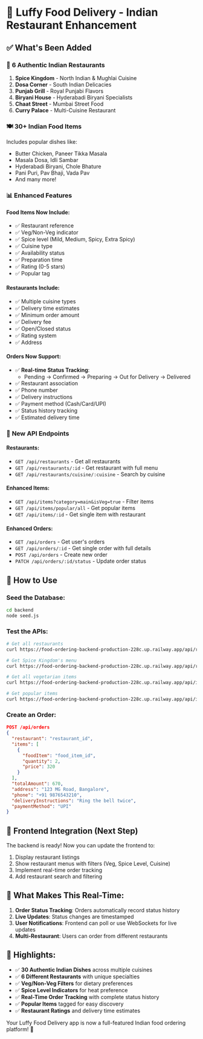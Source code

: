 # 🍛 Luffy Food Delivery - Indian Restaurant Enhancement

## ✅ What's Been Added

### 🏪 **6 Authentic Indian Restaurants**

1. **Spice Kingdom** - North Indian & Mughlai Cuisine
2. **Dosa Corner** - South Indian Delicacies  
3. **Punjab Grill** - Royal Punjabi Flavors
4. **Biryani House** - Hyderabadi Biryani Specialists
5. **Chaat Street** - Mumbai Street Food
6. **Curry Palace** - Multi-Cuisine Restaurant

### 🍽️ **30+ Indian Food Items**

Includes popular dishes like:
- Butter Chicken, Paneer Tikka Masala
- Masala Dosa, Idli Sambar
- Hyderabadi Biryani, Chole Bhature
- Pani Puri, Pav Bhaji, Vada Pav
- And many more!

### 📊 **Enhanced Features**

#### Food Items Now Include:
- ✅ Restaurant reference
- ✅ Veg/Non-Veg indicator
- ✅ Spice level (Mild, Medium, Spicy, Extra Spicy)
- ✅ Cuisine type
- ✅ Availability status
- ✅ Preparation time
- ✅ Rating (0-5 stars)
- ✅ Popular tag

#### Restaurants Include:
- ✅ Multiple cuisine types
- ✅ Delivery time estimates
- ✅ Minimum order amount
- ✅ Delivery fee
- ✅ Open/Closed status
- ✅ Rating system
- ✅ Address

#### Orders Now Support:
- ✅ **Real-time Status Tracking**:
  - Pending → Confirmed → Preparing → Out for Delivery → Delivered
- ✅ Restaurant association
- ✅ Phone number
- ✅ Delivery instructions
- ✅ Payment method (Cash/Card/UPI)
- ✅ Status history tracking
- ✅ Estimated delivery time

### 🔌 **New API Endpoints**

#### Restaurants:
- `GET /api/restaurants` - Get all restaurants
- `GET /api/restaurants/:id` - Get restaurant with full menu
- `GET /api/restaurants/cuisine/:cuisine` - Search by cuisine

#### Enhanced Items:
- `GET /api/items?category=main&isVeg=true` - Filter items
- `GET /api/items/popular/all` - Get popular items
- `GET /api/items/:id` - Get single item with restaurant

#### Enhanced Orders:
- `GET /api/orders` - Get user's orders
- `GET /api/orders/:id` - Get single order with full details
- `POST /api/orders` - Create new order
- `PATCH /api/orders/:id/status` - Update order status

## 🚀 How to Use

### Seed the Database:
```bash
cd backend
node seed.js
```

### Test the APIs:

```bash
# Get all restaurants
curl https://food-ordering-backend-production-228c.up.railway.app/api/restaurants

# Get Spice Kingdom's menu
curl https://food-ordering-backend-production-228c.up.railway.app/api/restaurants/{restaurant_id}

# Get all vegetarian items
curl https://food-ordering-backend-production-228c.up.railway.app/api/items?isVeg=true

# Get popular items
curl https://food-ordering-backend-production-228c.up.railway.app/api/items/popular/all
```

### Create an Order:
```json
POST /api/orders
{
  "restaurant": "restaurant_id",
  "items": [
    {
      "foodItem": "food_item_id",
      "quantity": 2,
      "price": 320
    }
  ],
  "totalAmount": 670,
  "address": "123 MG Road, Bangalore",
  "phone": "+91 9876543210",
  "deliveryInstructions": "Ring the bell twice",
  "paymentMethod": "UPI"
}
```

## 📱 Frontend Integration (Next Step)

The backend is ready! Now you can update the frontend to:
1. Display restaurant listings
2. Show restaurant menus with filters (Veg, Spice Level, Cuisine)
3. Implement real-time order tracking
4. Add restaurant search and filtering

## 🎯 What Makes This Real-Time:

1. **Order Status Tracking**: Orders automatically record status history
2. **Live Updates**: Status changes are timestamped
3. **User Notifications**: Frontend can poll or use WebSockets for live updates
4. **Multi-Restaurant**: Users can order from different restaurants

## 🌟 Highlights:

- ✅ **30 Authentic Indian Dishes** across multiple cuisines
- ✅ **6 Different Restaurants** with unique specialties
- ✅ **Veg/Non-Veg Filters** for dietary preferences
- ✅ **Spice Level Indicators** for heat preference
- ✅ **Real-Time Order Tracking** with complete status history
- ✅ **Popular Items** tagged for easy discovery
- ✅ **Restaurant Ratings** and delivery time estimates

Your Luffy Food Delivery app is now a full-featured Indian food ordering platform! 🎉
